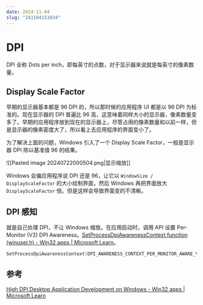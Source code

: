 ```yaml
---
date: 2024-11-04
slug: "241104151034"
---
```


# DPI

DPI 全称 Dots per inch，即每英寸的点数，对于显示器来说就是每英寸的像素数量。

## Display Scale Factor

早期的显示器基本都是 96 DPI 的，所以那时候的应用程序 UI 都是以 96 DPI 为标准的。现在显示器的 DPI 普遍比 96 高，这意味着同样大小的显示器，像素数量变多了。早期的应用程序放到现在的显示器上，尽管占用的像素数量和以前一样，但是显示器的像素密度大了，所以看上去应用程序的界面变小了。

为了解决上面的问题，Windows 引入了一个 Display Scale Factor，一般是显示器 DPI 除以基准值 96 的结果。

![[Pasted image 20240722000504.png|显示缩放]]

Windows 会骗应用程序说 DPI 还是 96，让它以 `WindowSize / DisplayScaleFactor` 的大小绘制界面，然后 Windows 再把界面放大 `DisplayScaleFactor` 倍。但是这样会导致界面变的不清晰。

## DPI 感知

就是自己处理 DPI，不让 Windows 缩放。在应用启动时，调用 API 设置 Per-Monitor (V2) DPI Awareness。[SetProcessDpiAwarenessContext function (winuser.h) - Win32 apps | Microsoft Learn](https://learn.microsoft.com/en-us/windows/win32/api/winuser/nf-winuser-setprocessdpiawarenesscontext)。

``` cpp
SetProcessDpiAwarenessContext(DPI_AWARENESS_CONTEXT_PER_MONITOR_AWARE_V2);
```

## 参考

[High DPI Desktop Application Development on Windows - Win32 apps | Microsoft Learn](https://learn.microsoft.com/en-us/windows/win32/hidpi/high-dpi-desktop-application-development-on-windows)
